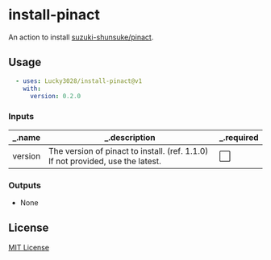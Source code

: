 # install-pinact

An action to install [suzuki-shunsuke/pinact](https://github.com/suzuki-shunsuke/pinact).

## Usage

```yaml
  - uses: Lucky3028/install-pinact@v1
    with:
      version: 0.2.0
```

### Inputs

|_.name|_.description|_.required|
|---|---|---|
|version|The version of pinact to install. (ref. 1.1.0) If not provided, use the latest.|⬜|

### Outputs

- None

## License

[MIT License](./LICENSE)

